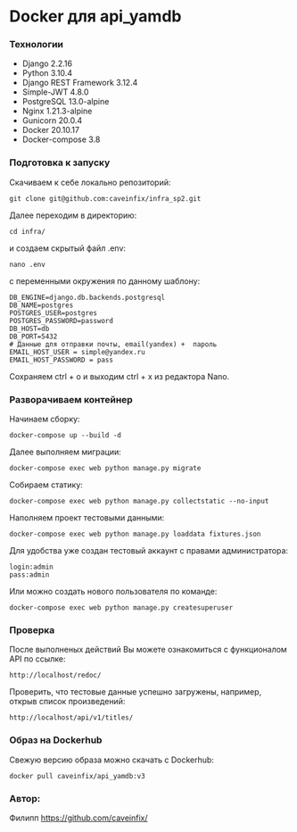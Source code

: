 # Docker для api_yamdb
### Технологии
- Django 2.2.16
- Python 3.10.4
- Django REST Framework 3.12.4
- Simple-JWT 4.8.0
- PostgreSQL 13.0-alpine
- Nginx 1.21.3-alpine
- Gunicorn 20.0.4
- Docker 20.10.17
- Docker-compose 3.8
### Подготовка к запуску
Скачиваем к себе локально репозиторий:
```git
git clone git@github.com:caveinfix/infra_sp2.git
```
Далее переходим в директорию:
```git
cd infra/
```
и создаем скрытый файл .env:
```git
nano .env
```
с переменными окружения по данному шаблону:
```git
DB_ENGINE=django.db.backends.postgresql
DB_NAME=postgres
POSTGRES_USER=postgres
POSTGRES_PASSWORD=password 
DB_HOST=db
DB_PORT=5432
# Данные для отправки почты, email(yandex) +  пароль
EMAIL_HOST_USER = simple@yandex.ru
EMAIL_HOST_PASSWORD = pass
```
Сохраняем ctrl + o и выходим ctrl + x из редактора Nano.

### Разворачиваем контейнер
Начинаем сборку:
```
docker-compose up --build -d
```
Далее выполняем миграции:
```
docker-compose exec web python manage.py migrate
```
Собираем статику:
```
docker-compose exec web python manage.py collectstatic --no-input
```
Наполняем проект тестовыми данными:
```
docker-compose exec web python manage.py loaddata fixtures.json 
```
Для удобства уже создан тестовый аккаунт с правами администратора:
```
login:admin
pass:admin
```
Или можно создать нового пользователя по команде:
```
docker-compose exec web python manage.py createsuperuser
```

### Проверка
После выполненых действий Вы можете ознакомиться с функционалом API по ссылке:
```
http://localhost/redoc/
```
Проверить, что тестовые данные успешно загружены, например, открыв список произведений:
```
http://localhost/api/v1/titles/
```
### Образ на Dockerhub
Свежую версию образа можно скачать с Dockerhub:
```
docker pull caveinfix/api_yamdb:v3
```
### Автор:
Филипп https://github.com/caveinfix/

